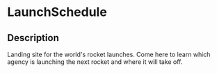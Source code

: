 # LaunchSchedule

## Description

Landing site for the world's rocket launches. Come here to learn which agency is launching the next rocket and where it will take off.




